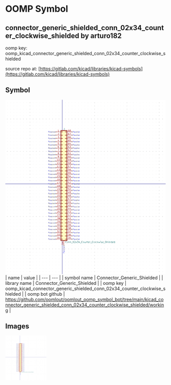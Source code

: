 # OOMP Symbol  
## connector_generic_shielded_conn_02x34_counter_clockwise_shielded  by arturo182  
  
oomp key: oomp_kicad_connector_generic_shielded_conn_02x34_counter_clockwise_shielded  
  
source repo at: [https://gitlab.com/kicad/libraries/kicad-symbols](https://gitlab.com/kicad/libraries/kicad-symbols)  
## Symbol  
  
[![working.png](working_600.png)](working.png)  
| name | value | 
| --- | --- | 
| symbol name | Connector_Generic_Shielded | 
| library name | Connector_Generic_Shielded | 
| oomp key | oomp_kicad_connector_generic_shielded_conn_02x34_counter_clockwise_shielded | 
| oomp bot github | https://github.com/oomlout/oomlout_oomp_symbol_bot/tree/main/kicad_connector_generic_shielded_conn_02x34_counter_clockwise_shielded/working | 
## Images  
  
[![working.png](working_140.png)](working.png)  
